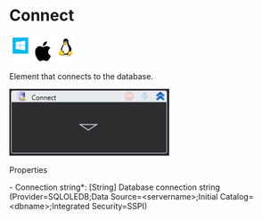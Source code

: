 # Connect

![](<../../../.gitbook/assets/image (176).png>)

Element that connects to the database.

![](<../../../.gitbook/assets/1 (13).png>)

Properties

&#x20;\- Connection string\*: \[String] Database connection string (Provider=SQLOLEDB;Data Source=\<servername>;Initial Catalog=\<dbname>;Integrated Security=SSPI)
